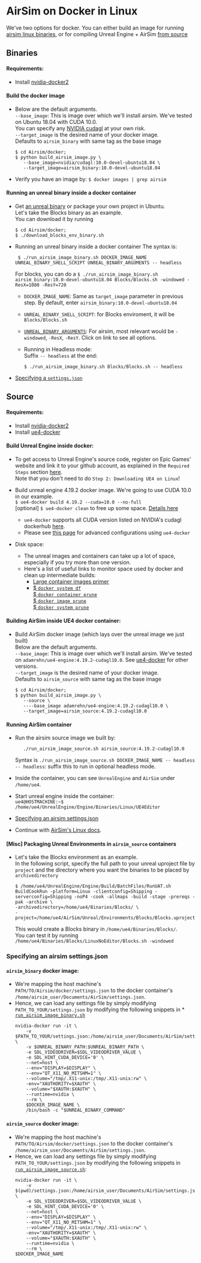 # AirSim on Docker in Linux
We've two options for docker. You can either build an image for running [airsim linux binaries](#binaries), or for compiling Unreal Engine + AirSim [from source](#source)

## Binaries
#### Requirements:
- Install [nvidia-docker2](https://github.com/NVIDIA/nvidia-docker/wiki/Installation-(version-2.0))

#### Build the docker image
- Below are the default arguments.   
  `--base_image`: This is image over which we'll install airsim. We've tested on Ubuntu 18.04 with CUDA 10.0.  
   You can specify any [NVIDIA cudagl](https://hub.docker.com/r/nvidia/cudagl/) at your own risk.    
   `--target_image` is the desired name of your docker image.    
   Defaults to `airsim_binary` with same tag as the base image
   ```
   $ cd Airsim/docker;
   $ python build_airsim_image.py \
      --base_image=nvidia/cudagl:10.0-devel-ubuntu18.04 \
      --target_image=airsim_binary:10.0-devel-ubuntu18.04
   ```

- Verify you have an image by:
 `$ docker images | grep airsim`   

#### Running an unreal binary inside a docker container 
- Get [an unreal binary](https://github.com/Microsoft/AirSim/releases/tag/v1.2.0Linux) or package your own project in Ubuntu.   
Let's take the Blocks binary as an example.   
You can download it by running
    ```
    $ cd Airsim/docker;
    $ ./download_blocks_env_binary.sh
    ```

- Running an unreal binary inside a docker container 
   The syntax is:
   ```
    $ ./run_airsim_image_binary.sh DOCKER_IMAGE_NAME UNREAL_BINARY_SHELL_SCRIPT UNREAL_BINARY_ARGUMENTS -- headless     
   ```
   For blocks, you can do a `$ ./run_airsim_image_binary.sh airsim_binary:10.0-devel-ubuntu18.04 Blocks/Blocks.sh -windowed -ResX=1080 -ResY=720`

   * `DOCKER_IMAGE_NAME`: Same as `target_image` parameter in previous step. By default, enter `airsim_binary:10.0-devel-ubuntu18.04`   
   * `UNREAL_BINARY_SHELL_SCRIPT`: for Blocks enviroment, it will be `Blocks/Blocks.sh`
   * [`UNREAL_BINARY_ARGUMENTS`](https://docs.unrealengine.com/en-us/Programming/Basics/CommandLineArguments):
      For airsim, most relevant would be `-windowed`, `-ResX`, `-ResY`. Click on link to see all options. 
         
    * Running in Headless mode:    
        Suffix `-- headless` at the end:
        ```
        $ ./run_airsim_image_binary.sh Blocks/Blocks.sh -- headless
        ```
- [Specifying a `settings.json`](https://github.com/Microsoft/AirSim/blob/master/docs/docker_ubuntu.md#airsim_binary-docker-image)

## Source
#### Requirements:
- Install [nvidia-docker2](https://github.com/NVIDIA/nvidia-docker/wiki/Installation-(version-2.0))
- Install [ue4-docker](https://adamrehn.com/docs/ue4-docker/configuration/configuring-linux)

#### Build Unreal Engine inside docker:
 * To get access to Unreal Engine's source code, register on Epic Games' website and link it to your github account, as explained in the `Required Steps` section [here](https://docs.unrealengine.com/en-us/Platforms/Linux/BeginnerLinuxDeveloper/SettingUpAnUnrealWorkflow).    
    Note that you don't need to do `Step 2: Downloading UE4 on Linux`! 

 * Build unreal engine 4.19.2 docker image. We're going to use CUDA 10.0 in our example.    
    `$ ue4-docker build 4.19.2 --cuda=10.0 --no-full`   
    [optional] `$ ue4-docker clean` to free up some space. [Details here](https://adamrehn.com/docs/ue4-docker/commands/clean) 
   - `ue4-docker` supports all CUDA version listed on NVIDIA's cudagl dockerhub [here](https://hub.docker.com/r/nvidia/cudagl/).    
   - Please see [this page](https://adamrehn.com/docs/ue4-docker/building-images/advanced-build-options) for advanced configurations using `ue4-docker`   

 * Disk space:
   - The unreal images and containers can take up a lot of space, especially if you try more than one version.    
   - Here's a list of useful links to monitor space used by docker and clean up intermediate builds:
     * [Large container images primer](https://adamrehn.com/docs/ue4-docker/read-these-first/large-container-images-primer)  
     * [$ `docker system df`](https://docs.docker.com/engine/reference/commandline/system_df/)   
       [$ `docker container prune`](https://docs.docker.com/engine/reference/commandline/container_prune/)   
       [$ `docker image prune`](https://docs.docker.com/engine/reference/commandline/image_prune/)   
       [$ `docker system prune`](https://docs.docker.com/engine/reference/commandline/system_df/)   

#### Building AirSim inside UE4 docker container:
* Build AirSim docker image (which lays over the unreal image we just built)   
  Below are the default arguments.   
  `--base_image`: This is image over which we'll install airsim. We've tested on `adamrehn/ue4-engine:4.19.2-cudagl10.0`. See [ue4-docker](https://adamrehn.com/docs/ue4-docker/building-images/available-container-images) for other versions.     
   `--target_image` is the desired name of your docker image.    
   Defaults to `airsim_source` with same tag as the base image
   ```
   $ cd Airsim/docker;
   $ python build_airsim_image.py \
      --source \
      ----base_image adamrehn/ue4-engine:4.19.2-cudagl10.0 \
      --target_image=airsim_source:4.19.2-cudagl10.0
   ```
#### Running AirSim container
* Run the airsim source image we built by:
   ```
      ./run_airsim_image_source.sh airsim_source:4.19.2-cudagl10.0
   ```
   Syntax is `./run_airsim_image_source.sh DOCKER_IMAGE_NAME -- headless`
   `-- headless`: suffix this to run in optional headless mode. 

* Inside the container, you can see `UnrealEngine` and `AirSim` under `/home/ue4`. 
* Start unreal engine inside the container:   
   `ue4@HOSTMACHINE:~$ /home/ue4/UnrealEngine/Engine/Binaries/Linux/UE4Editor`
* [Specifying an airsim settings.json](https://github.com/Microsoft/AirSim/blob/master/docs/docker_ubuntu.md#airsim_source-docker-image)
* Continue with [AirSim's Linux docs](https://microsoft.github.io/AirSim/docs/build_linux/#build-unreal-environment). 

#### [Misc] Packaging Unreal Environments in `airsim_source` containers
* Let's take the Blocks environment as an example.    
    In the following script, specify the full path to your unreal uproject file by `project` and the directory where you want the binaries to be placed by `archivedirectory` 
    ```
    $ /home/ue4/UnrealEngine/Engine/Build/BatchFiles/RunUAT.sh BuildCookRun -platform=Linux -clientconfig=Shipping -serverconfig=Shipping -noP4 -cook -allmaps -build -stage -prereqs -pak -archive \
    -archivedirectory=/home/ue4/Binaries/Blocks/ \
    -project=/home/ue4/AirSim/Unreal/Environments/Blocks/Blocks.uproject
    ```

    This would create a Blocks binary in `/home/ue4/Binaries/Blocks/`.   
    You can test it by running `/home/ue4/Binaries/Blocks/LinuxNoEditor/Blocks.sh -windowed`   

### Specifying an airsim settings.json
  #### `airsim_binary` docker image:
  - We're mapping the host machine's `PATH/TO/Airsim/docker/settings.json` to the docker container's `/home/airsim_user/Documents/AirSim/settings.json`.    
  - Hence, we can load any settings file by simply modifying `PATH_TO_YOUR/settings.json` by modifying the following snippets in * [`run_airsim_image_binary.sh`](https://github.com/Microsoft/AirSim/blob/master/docker/run_airsim_image_binary.sh)
      ```
      nvidia-docker run -it \
          -v $PATH_TO_YOUR/settings.json:/home/airsim_user/Documents/AirSim/settings.json \
          -v $UNREAL_BINARY_PATH:$UNREAL_BINARY_PATH \
          -e SDL_VIDEODRIVER=$SDL_VIDEODRIVER_VALUE \
          -e SDL_HINT_CUDA_DEVICE='0' \
          --net=host \
          --env="DISPLAY=$DISPLAY" \
          --env="QT_X11_NO_MITSHM=1" \
          --volume="/tmp/.X11-unix:/tmp/.X11-unix:rw" \
          -env="XAUTHORITY=$XAUTH" \
          --volume="$XAUTH:$XAUTH" \
          --runtime=nvidia \
          --rm \
          $DOCKER_IMAGE_NAME \
          /bin/bash -c "$UNREAL_BINARY_COMMAND"
      ```
  ####  `airsim_source` docker image:

  * We're mapping the host machine's `PATH/TO/Airsim/docker/settings.json` to the docker container's `/home/airsim_user/Documents/AirSim/settings.json`.    
  * Hence, we can load any settings file by simply modifying `PATH_TO_YOUR/settings.json` by modifying the following snippets in [`run_airsim_image_source.sh`](https://github.com/Microsoft/AirSim/blob/master/docker/run_airsim_image_source.sh):
    ```
    nvidia-docker run -it \
        -v $(pwd)/settings.json:/home/airsim_user/Documents/AirSim/settings.json \
        -e SDL_VIDEODRIVER=$SDL_VIDEODRIVER_VALUE \
        -e SDL_HINT_CUDA_DEVICE='0' \
        --net=host \
        --env="DISPLAY=$DISPLAY" \
        --env="QT_X11_NO_MITSHM=1" \
        --volume="/tmp/.X11-unix:/tmp/.X11-unix:rw" \
        -env="XAUTHORITY=$XAUTH" \
        --volume="$XAUTH:$XAUTH" \
        --runtime=nvidia \
        --rm \
    $DOCKER_IMAGE_NAME
    ```
